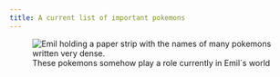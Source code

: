 ```yaml
---
title: A current list of important pokemons
---
```

<figure>
<img src="/img/emil-drawing/IMG_3617.jpg" alt="Emil holding a paper strip with the names of many pokemons written very dense.">
<figcaption>These pokemons somehow play a role currently in Emil´s world</figcaption>
</figure>